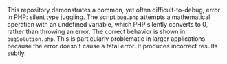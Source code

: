 This repository demonstrates a common, yet often difficult-to-debug, error in PHP: silent type juggling.  The script `bug.php` attempts a mathematical operation with an undefined variable, which PHP silently converts to 0, rather than throwing an error. The correct behavior is shown in `bugSolution.php`. This is particularly problematic in larger applications because the error doesn't cause a fatal error.  It produces incorrect results subtly.
